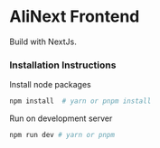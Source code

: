 # AliNext Frontend

Build with NextJs.

### Installation Instructions

Install node packages

```bash
npm install  # yarn or pnpm install
```

Run on development server

```bash
npm run dev # yarn or pnpm
```
